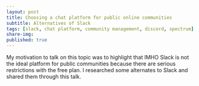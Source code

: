```yaml
---
layout: post
title: Choosing a chat platform for public online communities
subtitle: Alternatives of Slack
tags: [slack, chat platform, community management, discord, spectrum]  
share-img: 
published: true
---
```


My motivation to talk on this topic was to highlight that IMHO Slack is not the ideal platform for public communities because there are serious restrictions with the free plan. I researched some alternates to Slack and shared them through this talk.

<script async class="speakerdeck-embed" data-id="2a70aad65edf47c08708200dd328d0c0" data-ratio="1.77777777777778" src="//speakerdeck.com/assets/embed.js"></script>
